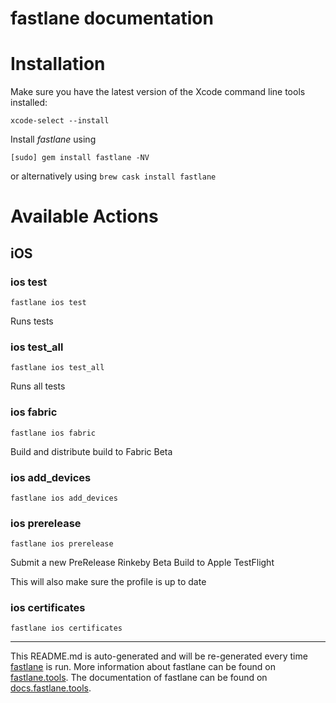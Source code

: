 fastlane documentation
================
# Installation

Make sure you have the latest version of the Xcode command line tools installed:

```
xcode-select --install
```

Install _fastlane_ using
```
[sudo] gem install fastlane -NV
```
or alternatively using `brew cask install fastlane`

# Available Actions
## iOS
### ios test
```
fastlane ios test
```
Runs tests
### ios test_all
```
fastlane ios test_all
```
Runs all tests
### ios fabric
```
fastlane ios fabric
```
Build and distribute build to Fabric Beta
### ios add_devices
```
fastlane ios add_devices
```

### ios prerelease
```
fastlane ios prerelease
```
Submit a new PreRelease Rinkeby Beta Build to Apple TestFlight

This will also make sure the profile is up to date
### ios certificates
```
fastlane ios certificates
```


----

This README.md is auto-generated and will be re-generated every time [fastlane](https://fastlane.tools) is run.
More information about fastlane can be found on [fastlane.tools](https://fastlane.tools).
The documentation of fastlane can be found on [docs.fastlane.tools](https://docs.fastlane.tools).
